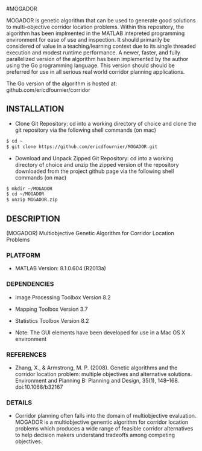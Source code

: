 #MOGADOR

MOGADOR is genetic algorithm that can be used to generate good solutions to multi-objective corridor location problems. Within this repository, the algorithm has been implmented in the MATLAB intepreted programming environment for ease of use and inspection. It should primarily be considered of value in a teaching/learning context due to its single threaded execution and modest runtime performance. A newer, faster, and fully parallelized version of the algorithm has been implemented by the author using the Go programming language. This version should should be preferred for use in all serious real world corridor planning applications. 

The Go version of the algorithm is hosted at: github.com/ericdfournier/corridor 

## INSTALLATION

- Clone Git Repository: cd into a working directory of choice and clone the git repository via the following shell commands (on mac)

````bash
$ cd ~
$ git clone https://github.com/ericdfournier/MOGADOR.git
````

- Download and Unpack Zipped Git Repository: cd into a working directory of choice and unzip the zipped version of the repository downloaded from the project github page via the following shell commands (on mac)

````bash
$ mkdir ~/MOGADOR
$ cd ~/MOGADOR
$ unzip MOGADOR.zip
````

## DESCRIPTION

(MOGADOR) Multiobjective Genetic Algorithm for Corridor Location Problems

### PLATFORM

- MATLAB Version: 8.1.0.604 (R2013a)

### DEPENDENCIES

- Image Processing Toolbox                              Version 8.2
- Mapping Toolbox                                       Version 3.7
- Statistics Toolbox                                    Version 8.2

- Note: The GUI elements have been developed for use in a Mac OS X environment

### REFERENCES

- Zhang, X., & Armstrong, M. P. (2008). Genetic algorithms and the corridor location problem: multiple objectives and alternative solutions. Environment and Planning B: Planning and Design, 35(1), 148–168. doi:10.1068/b32167

### DETAILS

- Corridor planning often falls into the domain of multiobjective evaluation. MOGADOR is a multiobjective genentic algorithm for corridor location problems which produces a wide range of feasible corridor alternatives to help decision makers understand tradeoffs among competing objectives.
